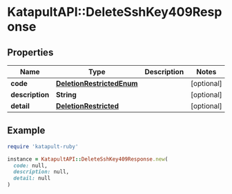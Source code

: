 # KatapultAPI::DeleteSshKey409Response

## Properties

| Name | Type | Description | Notes |
| ---- | ---- | ----------- | ----- |
| **code** | [**DeletionRestrictedEnum**](DeletionRestrictedEnum.md) |  | [optional] |
| **description** | **String** |  | [optional] |
| **detail** | [**DeletionRestricted**](DeletionRestricted.md) |  | [optional] |

## Example

```ruby
require 'katapult-ruby'

instance = KatapultAPI::DeleteSshKey409Response.new(
  code: null,
  description: null,
  detail: null
)
```

